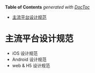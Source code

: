 <!-- START doctoc generated TOC please keep comment here to allow auto update -->
<!-- DON'T EDIT THIS SECTION, INSTEAD RE-RUN doctoc TO UPDATE -->
**Table of Contents**  *generated with [DocToc](https://github.com/thlorenz/doctoc)*

- [主流平台设计规范](#%E4%B8%BB%E6%B5%81%E5%B9%B3%E5%8F%B0%E8%AE%BE%E8%AE%A1%E8%A7%84%E8%8C%83)

<!-- END doctoc generated TOC please keep comment here to allow auto update -->

# 主流平台设计规范

- iOS 设计规范
- Android 设计规范
- web & H5 设计规范